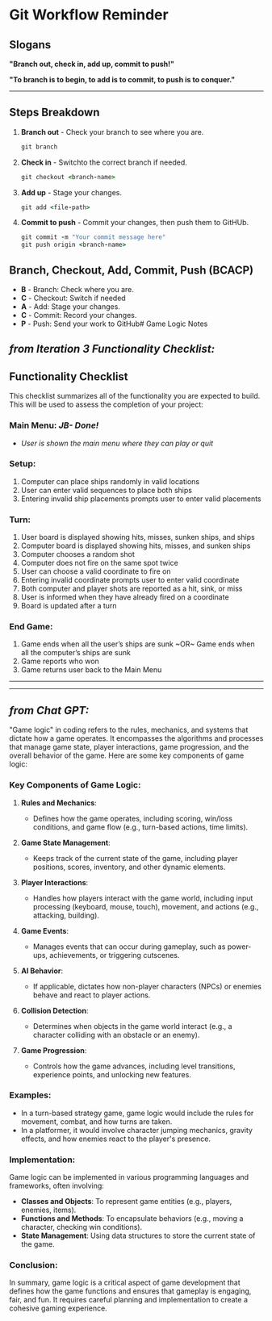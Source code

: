 # Git Workflow Reminder
 
## Slogans

**"Branch out, check in, add up, commit to push!"**

**"To branch is to begin, to add is to commit, to push is to conquer."**

---

## Steps Breakdown

1. **Branch out** - Check your branch to see where you are.
   ```ruby
   git branch
   ```
2. **Check in** - Switchto the correct branch if needed.
    ```ruby
    git checkout <branch-name>
    ```
3. **Add up** - Stage your changes.
    ```ruby
    git add <file-path>
    ```
4. **Commit to push** - Commit your changes, then push them to GitHUb.

    ```ruby
    git commit -m "Your commit message here"
    git push origin <branch-name>
    ```


## Branch, Checkout, Add, Commit, Push (BCACP)

- **B** - Branch: Check where you are.
- **C** - Checkout: Switch if needed
- **A** - Add: Stage  your changes.
- **C** - Commit: Record your changes.
- **P** - Push: Send your work to GitHub# Game Logic Notes

## *from Iteration 3 Functionality Checklist:*
## Functionality Checklist
This checklist summarizes all of the functionality you are expected to build. This will be used to assess the completion of your project:
### Main Menu: *JB- Done!*
- *User is shown the main menu where they can play or quit*

### Setup:
1. Computer can place ships randomly in valid locations
1. User can enter valid sequences to place both ships
1. Entering invalid ship placements prompts user to enter valid placements

### Turn:
1. User board is displayed showing hits, misses, sunken ships, and ships
1. Computer board is displayed showing hits, misses, and sunken ships
1. Computer chooses a random shot
1. Computer does not fire on the same spot twice
1. User can choose a valid coordinate to fire on
1. Entering invalid coordinate prompts user to enter valid coordinate
1. Both computer and player shots are reported as a hit, sink, or miss
1. User is informed when they have already fired on a coordinate
1. Board is updated after a turn

### End Game:
1. Game ends when all the user’s ships are sunk ~OR~ Game ends when all the computer’s ships are sunk
1. Game reports who won
1. Game returns user back to the Main Menu


-------------------------
-------------------------

## *from Chat GPT:*

"Game logic" in coding refers to the rules, mechanics, and systems that dictate how a game operates. It encompasses the algorithms and processes that manage game state, player interactions, game progression, and the overall behavior of the game. Here are some key components of game logic:

### Key Components of Game Logic:

1. **Rules and Mechanics**:
   - Defines how the game operates, including scoring, win/loss conditions, and game flow (e.g., turn-based actions, time limits).

2. **Game State Management**:
   - Keeps track of the current state of the game, including player positions, scores, inventory, and other dynamic elements.

3. **Player Interactions**:
   - Handles how players interact with the game world, including input processing (keyboard, mouse, touch), movement, and actions (e.g., attacking, building).

4. **Game Events**:
   - Manages events that can occur during gameplay, such as power-ups, achievements, or triggering cutscenes.

5. **AI Behavior**:
   - If applicable, dictates how non-player characters (NPCs) or enemies behave and react to player actions.

6. **Collision Detection**:
   - Determines when objects in the game world interact (e.g., a character colliding with an obstacle or an enemy).

7. **Game Progression**:
   - Controls how the game advances, including level transitions, experience points, and unlocking new features.

### Examples:
- In a turn-based strategy game, game logic would include the rules for movement, combat, and how turns are taken.
- In a platformer, it would involve character jumping mechanics, gravity effects, and how enemies react to the player's presence.

### Implementation:
Game logic can be implemented in various programming languages and frameworks, often involving:
- **Classes and Objects**: To represent game entities (e.g., players, enemies, items).
- **Functions and Methods**: To encapsulate behaviors (e.g., moving a character, checking win conditions).
- **State Management**: Using data structures to store the current state of the game.

### Conclusion:
In summary, game logic is a critical aspect of game development that defines how the game functions and ensures that gameplay is engaging, fair, and fun. It requires careful planning and implementation to create a cohesive gaming experience.